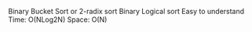 Binary Bucket Sort or 2-radix sort
Binary Logical sort
Easy to understand
Time: O(NLog2N)
Space: O(N)
